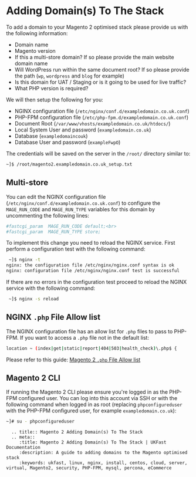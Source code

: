 # Adding Domain(s) To The Stack

To add a domain to your Magento 2 optimised stack please provide us with the following information:

- Domain name
- Magento version
- If this a multi-store domain? If so please provide the main website domain name
- Will WordPress run within the same document root? If so please provide the path (`wp`, `wordpress` and `blog` for example)
- Is this domain for UAT / Staging or is it going to be used for live traffic?
- What PHP version is required?

We will then setup the following for you:

- NGINX configuration file (`/etc/nginx/conf.d/exampledomain.co.uk.conf`)
- PHP-FPM configuration file (`/etc/php-fpm.d/exampledomain.co.uk.conf`)
- Document Root (`/var/www/vhosts/exampledomain.co.uk/htdocs/`)
- Local System User and password (`exampledomain.co.uk`)
- Database (`exampledomaincouk`)
- Database User and password (`exampleFwpO`)

The credentials will be saved on the server in the `/root/` directory similar to:

```bash
~]$ /root/magento2.exampledomain.co.uk_setup.txt
```
## Multi-store

You can edit the NGINX configuration file (`/etc/nginx/conf.d/exampledomain.co.uk.conf`) to configure the `MAGE_RUN_CODE` and `MAGE_RUN_TYPE` variables for this domain by uncommenting the following lines:

```ini
#fastcgi_param  MAGE_RUN_CODE default;<br>
#fastcgi_param  MAGE_RUN_TYPE store;
```

To implement this change you need to reload the NGINX service. First perform a configuration test with the following command:

```bash
 ~]$ nginx -t
nginx: the configuration file /etc/nginx/nginx.conf syntax is ok
nginx: configuration file /etc/nginx/nginx.conf test is successful
```

If there are no errors in the configuration test proceed to reload the NGINX service with the following command:

```bash
 ~]$ nginx -s reload
```

## NGINX `.php` File Allow list

The NGINX configuration file has an allow list for `.php` files to pass to PHP-FPM. If you want to access a `.php` file not in the default list:

```bash
location ~ (index|get|static|report|404|503|health_check)\.php$ {
```

Please refer to this guide: [Magento 2 `.php` File Allow list](/ecommercestacks/magento/magento2/nginxphpfileallowlist)

## Magento 2 CLI

If running the Magento 2 CLI please ensure you're logged in as the PHP-FPM configured user. You can log into this account via SSH or with the following command when logged in as root (replacing `phpconfigureduser` with the PHP-FPM configured user, for example `exampledomain.co.uk`):

```bash
~]# su - phpconfigureduser
```

```eval_rst
  .. title:: Magento 2 Adding Domain(s) To The Stack
  .. meta::
     :title: Magento 2 Adding Domain(s) To The Stack | UKFast Documentation
     :description: A guide to adding domains to the Magento optimised stack
     :keywords: ukfast, linux, nginx, install, centos, cloud, server, virtual, Magento2, security, PHP-FPM, mysql, percona, eCommerce
```
